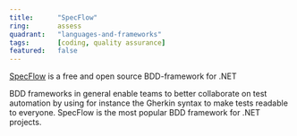 ```yaml
---
title:      "SpecFlow"
ring:       assess
quadrant:   "languages-and-frameworks"
tags:       [coding, quality assurance]
featured:   false
---
```


[SpecFlow](https://specflow.org) is a free and open source BDD-framework for .NET

BDD frameworks in general enable teams to better collaborate on test automation by using for instance the Gherkin syntax
to make tests readable to everyone. SpecFlow is the most popular BDD framework for .NET projects.
